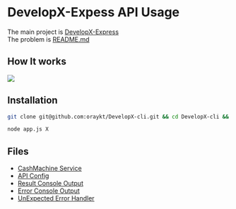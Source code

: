 # DevelopX-Expess API Usage

The main project is [DevelopX-Express](https://github.com/oraykt/DevelopX-Express) <br/>
The problem is [README.md](https://github.com/oraykt/DevelopX-Express/blob/master/README.md) <br/>

## How It works

![](https://media.giphy.com/media/1Agk6loLo95og2M6KE/giphy.gif)


## Installation

```bash
git clone git@github.com:oraykt/DevelopX-cli.git && cd DevelopX-cli && npm install
```
```bash
node app.js X
```

## Files

- [CashMachine Service](https://github.com/oraykt/DevelopX-cli/blob/master/src/services/CashMachine.js)
- [API Config](https://github.com/oraykt/DevelopX-cli/blob/master/src/config/api.js)
- [Result Console Output](https://github.com/oraykt/DevelopX-cli/blob/master/src/utils/result.js)
- [Error Console Output](https://github.com/oraykt/DevelopX-cli/blob/master/src/utils/error.js)
- [UnExpected Error Handler](https://github.com/oraykt/DevelopX-cli/blob/master/src/utils/unExpectedError.js)
